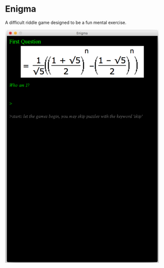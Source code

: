 # Enigma
A difficult riddle game designed to be a fun mental exercise.

![Example](/Images/example.png "Example")
